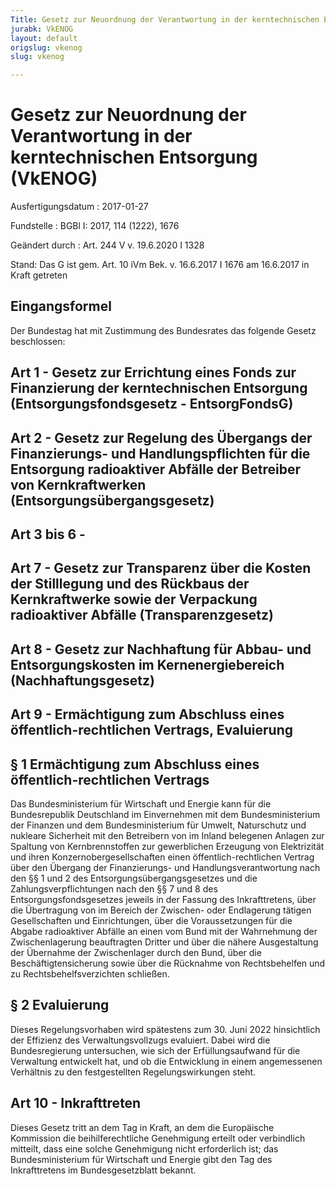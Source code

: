 ```yaml
---
Title: Gesetz zur Neuordnung der Verantwortung in der kerntechnischen Entsorgung
jurabk: VkENOG
layout: default
origslug: vkenog
slug: vkenog

---
```


# Gesetz zur Neuordnung der Verantwortung in der kerntechnischen Entsorgung (VkENOG)

Ausfertigungsdatum
:   2017-01-27

Fundstelle
:   BGBl I: 2017, 114 (1222), 1676

Geändert durch
:   Art. 244 V v. 19.6.2020 I 1328

Stand: Das G ist gem. Art. 10 iVm Bek. v. 16.6.2017 I 1676 am 16.6.2017 in Kraft getreten

## Eingangsformel

Der Bundestag hat mit Zustimmung des Bundesrates das folgende Gesetz beschlossen:


## Art 1 - Gesetz zur Errichtung eines Fonds zur Finanzierung der kerntechnischen Entsorgung (Entsorgungsfondsgesetz - EntsorgFondsG)



## Art 2 - Gesetz zur Regelung des Übergangs der Finanzierungs- und Handlungspflichten für die Entsorgung radioaktiver Abfälle der Betreiber von Kernkraftwerken (Entsorgungsübergangsgesetz)



## Art 3 bis 6 - 



## Art 7 - Gesetz zur Transparenz über die Kosten der Stilllegung und des Rückbaus der Kernkraftwerke sowie der Verpackung radioaktiver Abfälle (Transparenzgesetz)



## Art 8 - Gesetz zur Nachhaftung für Abbau- und Entsorgungskosten im Kernenergiebereich (Nachhaftungsgesetz)



## Art 9 - Ermächtigung zum Abschluss eines öffentlich-rechtlichen Vertrags, Evaluierung


## § 1 Ermächtigung zum Abschluss eines öffentlich-rechtlichen Vertrags

Das Bundesministerium für Wirtschaft und Energie kann für die Bundesrepublik Deutschland im Einvernehmen mit dem Bundesministerium der Finanzen und dem Bundesministerium für Umwelt, Naturschutz und nukleare Sicherheit mit den Betreibern von im Inland belegenen Anlagen zur Spaltung von Kernbrennstoffen zur gewerblichen Erzeugung von Elektrizität und ihren Konzernobergesellschaften einen öffentlich-rechtlichen Vertrag über den Übergang der Finanzierungs- und Handlungsverantwortung nach den §§ 1 und 2 des Entsorgungsübergangsgesetzes und die Zahlungsverpflichtungen nach den §§ 7 und 8 des Entsorgungsfondsgesetzes jeweils in der Fassung des Inkrafttretens, über die Übertragung von im Bereich der Zwischen- oder Endlagerung tätigen Gesellschaften und Einrichtungen, über die Voraussetzungen für die Abgabe radioaktiver Abfälle an einen vom Bund mit der Wahrnehmung der Zwischenlagerung beauftragten Dritter und über die nähere Ausgestaltung der Übernahme der Zwischenlager durch den Bund, über die Beschäftigtensicherung sowie über die Rücknahme von Rechtsbehelfen und zu Rechtsbehelfsverzichten schließen.


## § 2 Evaluierung

Dieses Regelungsvorhaben wird spätestens zum 30. Juni 2022 hinsichtlich der Effizienz des Verwaltungsvollzugs evaluiert. Dabei wird die Bundesregierung untersuchen, wie sich der Erfüllungsaufwand für die Verwaltung entwickelt hat, und ob die Entwicklung in einem angemessenen Verhältnis zu den festgestellten Regelungswirkungen steht.


## Art 10 - Inkrafttreten

Dieses Gesetz tritt an dem Tag in Kraft, an dem die Europäische Kommission die beihilferechtliche Genehmigung erteilt oder verbindlich mitteilt, dass eine solche Genehmigung nicht erforderlich ist; das Bundesministerium für Wirtschaft und Energie gibt den Tag des Inkrafttretens im Bundesgesetzblatt bekannt.

